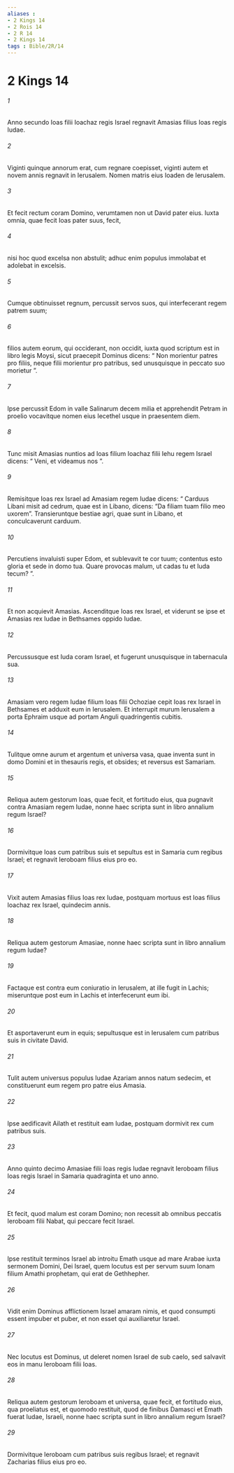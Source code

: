 ```yaml
---
aliases : 
- 2 Kings 14
- 2 Rois 14
- 2 R 14
- 2 Kings 14
tags : Bible/2R/14
---
```


# 2 Kings 14

###### 1
Anno secundo Ioas filii Ioachaz regis Israel regnavit Amasias filius Ioas regis Iudae. 
###### 2
Viginti quinque annorum erat, cum regnare coepisset, viginti autem et novem annis regnavit in Ierusalem. Nomen matris eius Ioaden de Ierusalem. 
###### 3
Et fecit rectum coram Domino, verumtamen non ut David pater eius. Iuxta omnia, quae fecit Ioas pater suus, fecit, 
###### 4
nisi hoc quod excelsa non abstulit; adhuc enim populus immolabat et adolebat in excelsis. 
###### 5
Cumque obtinuisset regnum, percussit servos suos, qui interfecerant regem patrem suum; 
###### 6
filios autem eorum, qui occiderant, non occidit, iuxta quod scriptum est in libro legis Moysi, sicut praecepit Dominus dicens: “ Non morientur patres pro filiis, neque filii morientur pro patribus, sed unusquisque in peccato suo morietur ”.
###### 7
Ipse percussit Edom in valle Salinarum decem milia et apprehendit Petram in proelio vocavitque nomen eius Iecethel usque in praesentem diem.
###### 8
Tunc misit Amasias nuntios ad Ioas filium Ioachaz filii Iehu regem Israel dicens: “ Veni, et videamus nos ”. 
###### 9
Remisitque Ioas rex Israel ad Amasiam regem Iudae dicens: “ Carduus Libani misit ad cedrum, quae est in Libano, dicens: “Da filiam tuam filio meo uxorem”. Transieruntque bestiae agri, quae sunt in Libano, et conculcaverunt carduum. 
###### 10
Percutiens invaluisti super Edom, et sublevavit te cor tuum; contentus esto gloria et sede in domo tua. Quare provocas malum, ut cadas tu et Iuda tecum? ”. 
###### 11
Et non acquievit Amasias. Ascenditque Ioas rex Israel, et viderunt se ipse et Amasias rex Iudae in Bethsames oppido Iudae. 
###### 12
Percussusque est Iuda coram Israel, et fugerunt unusquisque in tabernacula sua. 
###### 13
Amasiam vero regem Iudae filium Ioas filii Ochoziae cepit Ioas rex Israel in Bethsames et adduxit eum in Ierusalem. Et interrupit murum Ierusalem a porta Ephraim usque ad portam Anguli quadringentis cubitis. 
###### 14
Tulitque omne aurum et argentum et universa vasa, quae inventa sunt in domo Domini et in thesauris regis, et obsides; et reversus est Samariam.
###### 15
Reliqua autem gestorum Ioas, quae fecit, et fortitudo eius, qua pugnavit contra Amasiam regem Iudae, nonne haec scripta sunt in libro annalium regum Israel? 
###### 16
Dormivitque Ioas cum patribus suis et sepultus est in Samaria cum regibus Israel; et regnavit Ieroboam filius eius pro eo.
###### 17
Vixit autem Amasias filius Ioas rex Iudae, postquam mortuus est Ioas filius Ioachaz rex Israel, quindecim annis.
###### 18
Reliqua autem gestorum Amasiae, nonne haec scripta sunt in libro annalium regum Iudae? 
###### 19
Factaque est contra eum coniuratio in Ierusalem, at ille fugit in Lachis; miseruntque post eum in Lachis et interfecerunt eum ibi. 
###### 20
Et asportaverunt eum in equis; sepultusque est in Ierusalem cum patribus suis in civitate David. 
###### 21
Tulit autem universus populus Iudae Azariam annos natum sedecim, et constituerunt eum regem pro patre eius Amasia. 
###### 22
Ipse aedificavit Ailath et restituit eam Iudae, postquam dormivit rex cum patribus suis.
###### 23
Anno quinto decimo Amasiae filii Ioas regis Iudae regnavit Ieroboam filius Ioas regis Israel in Samaria quadraginta et uno anno. 
###### 24
Et fecit, quod malum est coram Domino; non recessit ab omnibus peccatis Ieroboam filii Nabat, qui peccare fecit Israel.
###### 25
Ipse restituit terminos Israel ab introitu Emath usque ad mare Arabae iuxta sermonem Domini, Dei Israel, quem locutus est per servum suum Ionam filium Amathi prophetam, qui erat de Gethhepher. 
###### 26
Vidit enim Dominus afflictionem Israel amaram nimis, et quod consumpti essent impuber et puber, et non esset qui auxiliaretur Israel. 
###### 27
Nec locutus est Dominus, ut deleret nomen Israel de sub caelo, sed salvavit eos in manu Ieroboam filii Ioas.
###### 28
Reliqua autem gestorum Ieroboam et universa, quae fecit, et fortitudo eius, qua proeliatus est, et quomodo restituit, quod de finibus Damasci et Emath fuerat Iudae, Israeli, nonne haec scripta sunt in libro annalium regum Israel? 
###### 29
Dormivitque Ieroboam cum patribus suis regibus Israel; et regnavit Zacharias filius eius pro eo.
